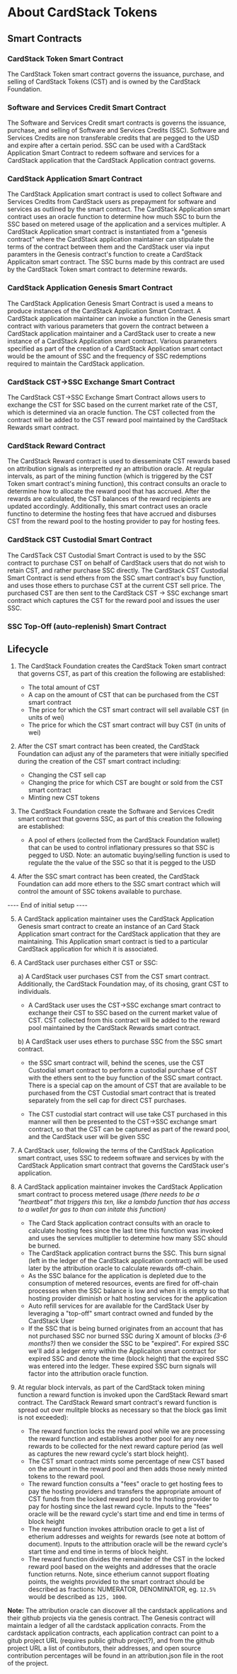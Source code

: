 # About CardStack Tokens

## Smart Contracts

### CardStack Token Smart Contract
The CardStack Token smart contract governs the issuance, purchase, and selling of CardStack Tokens (CST) and is owned by the CardStack Foundation. 

### Software and Services Credit Smart Contract
The Software and Services Credit smart contracts is governs the issuance, purchase, and selling of Software and Services Credits (SSC). Software and Services Credits are non transferable credits that are pegged to the USD and expire after a certain period. SSC can be used with a CardStack Application Smart Contract to redeem software and services for a CardStack application that the CardStack Application contract governs.

### CardStack Application Smart Contract
The CardStack Application smart contract is used to collect Software and Services Credits from CardStack users as prepayment for software and services as outlined by the smart contract. The CardStack Application smart contract uses an oracle function to determine how much SSC to burn the SSC based on metered usage of the application and a services multipler. A CardStack Application smart contract is instantiated from a "genesis contract" where the CardStack application maintainer can stipulate the terms of the contract between them and the CardStack user via input paramters in the Genesis contract's function to create a CardStack Applicaiton smart contract. The SSC burns made by this contract are used by the CardStack Token smart contract to determine rewards.

### CardStack Application Genesis Smart Contract
The CardStack Application Genesis Smart Contract is used a means to produce instances of the CardStack Application Smart Contract. A CardStack application maintainer can invoke a function in the Genesis smart contract with various parameters that govern the contract between a CardStack application maintainer and a CardStack user to create a new instance of a CardStack Application smart contract. Various parameters specified as part of the creation of a CardStack Application smart contact would be the amount of SSC and the frequency of SSC redemptions required to maintain the CardStack application. 

### CardStack CST->SSC Exchange Smart Contract
The CardStack CST->SSC Exchange Smart Contract allows users to exchange the CST for SSC based on the current market rate of the CST, which is determined via an oracle function. The CST collected from the contract will be added to the CST reward pool maintained by the CardStack Rewards smart contract.

### CardStack Reward Contract
The CardStack Reward contract is used to diesseminate CST rewards based on attribution signals as interpretted ny an attribution oracle. At regular intervals, as part of the mining function (which is triggered by the CST Token smart contract's mining function), this contract consults an oracle to determine how to allocate the reward pool that has accrued. After the rewards are calculated, the CST balances of the reward recipients are updated accordingly. Additionally, this smart contract uses an oracle functino to determine the hosting fees that have accrued and disburses CST from the reward pool to the hosting provider to pay for hosting fees.

### CardStack CST Custodial Smart Contract
The CardSTack CST Custodial Smart Contract is used to by the SSC contract to purchase CST on behalf of CardStack users that do not wish to retain CST, and rather purchase SSC directly. The CardStack CST Custodial Smart Contract is send ethers from the SSC smart contract's buy function, and uses those ethers to purchase CST at the current CST sell price. The purchased CST are then sent to the CardStack CST -> SSC exchange smart contract which captures the CST for the reward pool and issues the user SSC.

### SSC Top-Off (auto-replenish) Smart Contract

## Lifecycle

1. The CardStack Foundation creates the CardStack Token smart contract that governs CST, as part of this creation the following are established:
    * The total amount of CST
    * A cap on the amount of CST that can be purchased from the CST smart contract
    * The price for which the CST smart contract will sell available CST (in units of wei)
    * The price for which the CST smart contract will buy CST (in units of wei)
    
2. After the CST smart contract has been created, the CardStack Foundation can adjust any of the parameters that were initially specified during the creation of the CST smart contract including:
    * Changing the CST sell cap
    * Changing the price for which CST are bought or sold from the CST smart contract
    * Minting new CST tokens
    
3. The CardStack Foundation create the Software and Services Credit smart contract that governs SSC, as part of this creation the following are established:
    * A pool of ethers (collected from the CardStack Foundation wallet) that can be used to control inflationary pressures so that SSC is pegged to USD. Note: an automatic buying/selling function is used to regulate the the value of the SSC so that it is pegged to the USD
    
4. After the SSC smart contract has been created, the CardStack Foundation can add more ethers to the SSC smart contract which will control the amount of SSC tokens available to purchase.

---- End of initial setup ----

5. A CardStack application maintainer uses the CardStack Application Genesis smart contract to create an instance of an Card Stack Application smart contract for the CardStack application that they are maintaining. This Application smart contract is tied to a particular CardStack application for which it is associated.

6. A CardStack user purchases either CST or SSC:

   a) A CardStack user purchases CST from the CST smart contract. Additionally, the CardStack Foundation may, of its chosing, grant CST to individuals.
   
      * A CardStack user uses the CST->SSC exchange smart contract to exchange their CST to SSC based on the current market value of CST. CST collected from this contract will be added to the reward pool maintained by the CardStack Rewards smart contract. 

   b) A CardStack user uses ethers to purchase SSC from the SSC smart contract.
   
      * the SSC smart contract will, behind the scenes, use the CST Custodial smart contract to perform a custodial purchase of CST with the ethers sent to the buy function of the SSC smart contract. There is a special cap on the amount of CST that are available to be purchased from the CST Custodial smart contract that is treated separately from the sell cap for direct CST purchases.
         
      * The CST custodial start contract will use take CST purchased in this manner will then be presented to the CST->SSC exchange smart contract, so that the CST can be captured as part of the reward pool, and the CardStack user will be given SSC

7. A CardStack user, following the terms of the CardStack Application smart contract, uses SSC to redeem software and services by  with the CardStack Application smart contract that governs the CardStack user's application.

8. A CardStack application maintainer invokes the CardStack Application smart contract to process metered usage _(there needs to be a "heartbeat" that triggers this txn, like a lambda function that has access to a wallet for gas to than can initate this function)_ 
   * The Card Stack application contract consults with an oracle to calculate hosting fees since the last time this function was invoked and uses the services multiplier to determine how many SSC should be burned.
   * The CardStack application contract burns the SSC. This burn signal (left in the ledger of the CardStack application contract) will be used later by the attribution oracle to calculate rewards off-chain.
   * As the SSC balance for the application is depleted due to the consumption of metered resources, events are fired for off-chain processes when the SSC balance is low and when it is empty so that hosting provider diminish or halt hosting services for the application
   * Auto refill services for are available for the CardStack User by leveraging a "top-off" smart contract owned and funded by the CardStack User
   * If the SSC that is being burned originates from an account that has not purchased SSC nor burned SSC during X amount of blocks _(3-6 months?)_ then we consider the SSC to be "expired". For expired SSC we'll add a ledger entry within the Applicaiton smart contract for expired SSC and denote the time (block height) that the expired SSC was entered into the ledger. These expired SSC burn signals will factor into the attribution oracle function.

9. At regular block intervals, as part of the CardStack token mining function a reward function is invoked upon the CardStack Reward smart contract. The CardStack Reward smart contract's reward function is spread out over mulitple blocks as necessary so that the block gas limit is not exceeded):
   * The reward function locks the reward pool while we are processing the reward function and establishes another pool for any new rewards to be collected for the next reward capture period (as well as captures the new reward cycle's start block height).
   * The CST smart contract mints some percentage of new CST based on the amount in the reward pool and then adds those newly minted tokens to the reward pool.
   * The reward function consults a "fees" oracle to get hosting fees to pay the hosting providers and transfers the appropriate amount of CST funds from the locked reward pool to the hosting provider to pay for hosting since the last reward cycle. Inputs to the "fees" oracle will be the reward cycle's start time and end time in terms of block height
   * The reward function invokes attribution oracle to get a list of etherium addresses and weights for rewards (see note at bottom of document). Inputs to the attribution oracle will be the reward cycle's start time and end time in terms of block height.
   * The reward function divides the remainder of the CST in the locked reward pool based on the weights and addresses that the oracle function returns. Note, since etherium cannot support floating points, the weights provided to the smart contract should be described as fractions: NUMERATOR, DENOMINATOR, eg. `12.5%` would be described as `125, 1000`.
  
   
   
**Note:** The attribution oracle can discover all the cardstack applications and their github projects via the genesis contract. The Genesis contract will maintain a ledger of all the cardstack application conracts. From the cardstack application contracts, each application contract can point to a gitub project URL (requires public github project?), and from the github project URL a list of contibutors, their addresses, and open source contribution percentages will be found in an attribution.json file in the root of the project.
   
    

  



